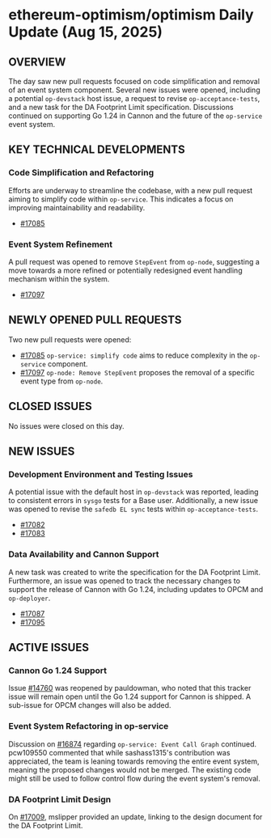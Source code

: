 # ethereum-optimism/optimism Daily Update (Aug 15, 2025)
## OVERVIEW 
The day saw new pull requests focused on code simplification and removal of an event system component. Several new issues were opened, including a potential `op-devstack` host issue, a request to revise `op-acceptance-tests`, and a new task for the DA Footprint Limit specification. Discussions continued on supporting Go 1.24 in Cannon and the future of the `op-service` event system.

## KEY TECHNICAL DEVELOPMENTS

### Code Simplification and Refactoring
Efforts are underway to streamline the codebase, with a new pull request aiming to simplify code within `op-service`. This indicates a focus on improving maintainability and readability.
- [#17085](https://github.com/ethereum-optimism/optimism/pull/17085)

### Event System Refinement
A pull request was opened to remove `StepEvent` from `op-node`, suggesting a move towards a more refined or potentially redesigned event handling mechanism within the system.
- [#17097](https://github.com/ethereum-optimism/optimism/pull/17097)

## NEWLY OPENED PULL REQUESTS
Two new pull requests were opened:
- [#17085](https://github.com/ethereum-optimism/optimism/pull/17085) `op-service: simplify code` aims to reduce complexity in the `op-service` component.
- [#17097](https://github.com/ethereum-optimism/optimism/pull/17097) `op-node: Remove StepEvent` proposes the removal of a specific event type from `op-node`.

## CLOSED ISSUES
No issues were closed on this day.

## NEW ISSUES
### Development Environment and Testing Issues
A potential issue with the default host in `op-devstack` was reported, leading to consistent errors in `sysgo` tests for a Base user. Additionally, a new issue was opened to revise the `safedb EL sync` tests within `op-acceptance-tests`.
- [#17082](https://github.com/ethereum-optimism/optimism/issues/17082)
- [#17083](https://github.com/ethereum-optimism/optimism/issues/17083)

### Data Availability and Cannon Support
A new task was created to write the specification for the DA Footprint Limit. Furthermore, an issue was opened to track the necessary changes to support the release of Cannon with Go 1.24, including updates to OPCM and `op-deployer`.
- [#17087](https://github.com/ethereum-optimism/optimism/issues/17087)
- [#17095](https://github.com/ethereum-optimism/optimism/issues/17095)

## ACTIVE ISSUES
### Cannon Go 1.24 Support
Issue [#14760](https://github.com/ethereum-optimism/optimism/issues/14760) was reopened by pauldowman, who noted that this tracker issue will remain open until the Go 1.24 support for Cannon is shipped. A sub-issue for OPCM changes will also be added.

### Event System Refactoring in op-service
Discussion on [#16874](https://github.com/ethereum-optimism/optimism/issues/16874) regarding `op-service: Event Call Graph` continued. pcw109550 commented that while sashass1315's contribution was appreciated, the team is leaning towards removing the entire event system, meaning the proposed changes would not be merged. The existing code might still be used to follow control flow during the event system's removal.

### DA Footprint Limit Design
On [#17009](https://github.com/ethereum-optimism/optimism/issues/17009), mslipper provided an update, linking to the design document for the DA Footprint Limit.